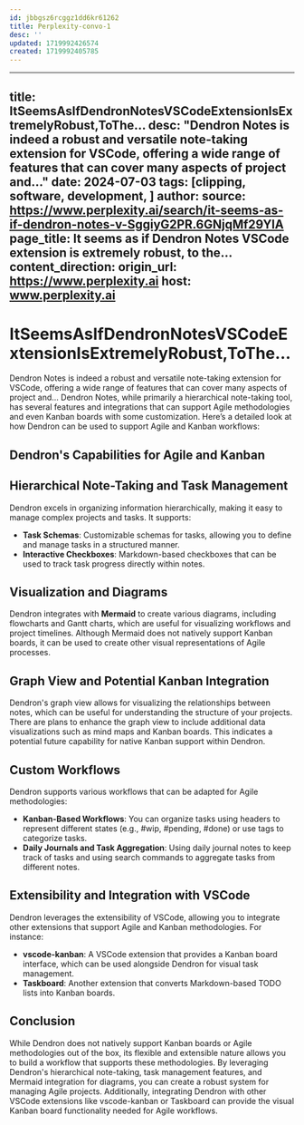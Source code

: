 ```yaml
---
id: jbbgsz6rcggz1dd6kr61262
title: Perplexity-convo-1
desc: ''
updated: 1719992426574
created: 1719992405785
---
```


---
title: ItSeemsAsIfDendronNotesVSCodeExtensionIsExtremelyRobust,ToThe...
desc: "Dendron Notes is indeed a robust and versatile note-taking extension for VSCode, offering a wide range of features that can cover many aspects of project and..."
date: 2024-07-03
tags: [clipping, software, development, ]
author: 
source: https://www.perplexity.ai/search/it-seems-as-if-dendron-notes-v-SggiyG2PR.6GNjqMf29YlA
page_title: It seems as if Dendron Notes VSCode extension is extremely robust, to the...
content_direction: 
origin_url: https://www.perplexity.ai
host: www.perplexity.ai
---

# ItSeemsAsIfDendronNotesVSCodeExtensionIsExtremelyRobust,ToThe...

Dendron Notes is indeed a robust and versatile note-taking extension for VSCode, offering a wide range of features that can cover many aspects of project and...
Dendron Notes, while primarily a hierarchical note-taking tool, has several features and integrations that can support Agile methodologies and even Kanban boards with some customization. Here’s a detailed look at how Dendron can be used to support Agile and Kanban workflows:

## **Dendron's Capabilities for Agile and Kanban**

## **Hierarchical Note-Taking and Task Management**

Dendron excels in organizing information hierarchically, making it easy to manage complex projects and tasks. It supports:

-   **Task Schemas**: Customizable schemas for tasks, allowing you to define and manage tasks in a structured manner.
-   **Interactive Checkboxes**: Markdown-based checkboxes that can be used to track task progress directly within notes.

## **Visualization and Diagrams**

Dendron integrates with **Mermaid** to create various diagrams, including flowcharts and Gantt charts, which are useful for visualizing workflows and project timelines. Although Mermaid does not natively support Kanban boards, it can be used to create other visual representations of Agile processes.

## **Graph View and Potential Kanban Integration**

Dendron's graph view allows for visualizing the relationships between notes, which can be useful for understanding the structure of your projects. There are plans to enhance the graph view to include additional data visualizations such as mind maps and Kanban boards. This indicates a potential future capability for native Kanban support within Dendron.

## **Custom Workflows**

Dendron supports various workflows that can be adapted for Agile methodologies:

-   **Kanban-Based Workflows**: You can organize tasks using headers to represent different states (e.g., #wip, #pending, #done) or use tags to categorize tasks.
-   **Daily Journals and Task Aggregation**: Using daily journal notes to keep track of tasks and using search commands to aggregate tasks from different notes.

## **Extensibility and Integration with VSCode**

Dendron leverages the extensibility of VSCode, allowing you to integrate other extensions that support Agile and Kanban methodologies. For instance:

-   **vscode-kanban**: A VSCode extension that provides a Kanban board interface, which can be used alongside Dendron for visual task management.
-   **Taskboard**: Another extension that converts Markdown-based TODO lists into Kanban boards.

## **Conclusion**

While Dendron does not natively support Kanban boards or Agile methodologies out of the box, its flexible and extensible nature allows you to build a workflow that supports these methodologies. By leveraging Dendron's hierarchical note-taking, task management features, and Mermaid integration for diagrams, you can create a robust system for managing Agile projects. Additionally, integrating Dendron with other VSCode extensions like vscode-kanban or Taskboard can provide the visual Kanban board functionality needed for Agile workflows.
